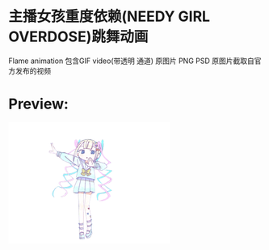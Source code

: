 # 主播女孩重度依赖(NEEDY GIRL OVERDOSE)跳舞动画
Flame animation
包含GIF video(带透明 通道) 原图片  PNG PSD
原图片截取自官方发布的视频

# Preview:

![image](https://raw.githubusercontent.com/wanjiaXG/NEEDY-GIRL-OVERDOSE-DANCE/main/GIF/320x240.gif)
